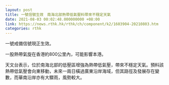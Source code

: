 ```yaml
---
layout: post
title: 一號信號生效　南海北部熱帶低氣壓料帶來不穩定天氣
date: 2021-08-03 00:02:48.000000000 +08:00
link: https://news.rthk.hk/rthk/ch/component/k2/1603904-20210803.htm
categories: rthk
---
```


一號戒備信號現正生效。

一股熱帶氣旋在香港約800公里內，可能影響本港。

天文台表示，位於南海北部的低壓區增強為熱帶低氣壓，帶來不穩定天氣。預料該熱帶低氣壓會向東移動，未來一兩日橫過廣東沿岸海域，但其路徑及發展存在變數，而華南沿岸亦有大驟雨，風勢較大。
